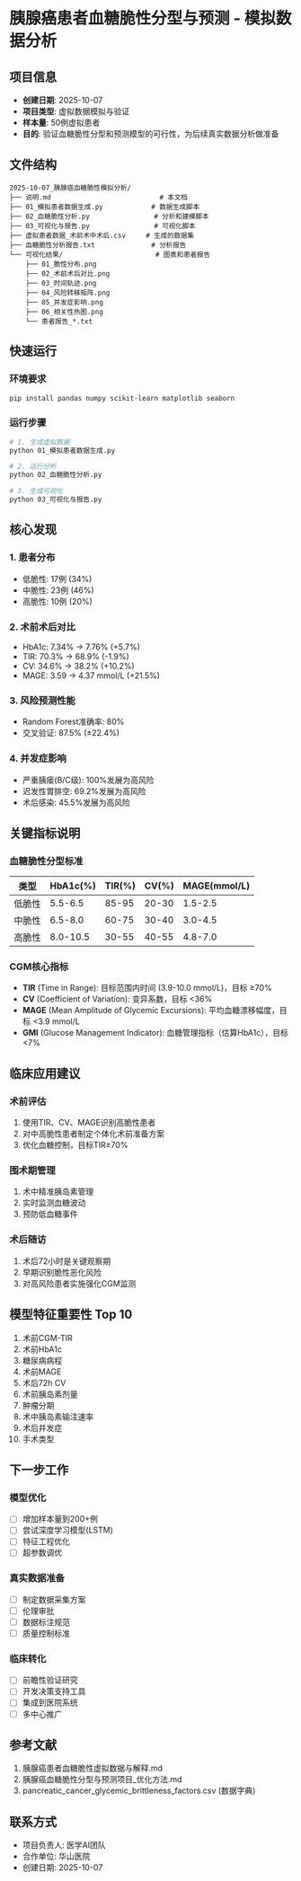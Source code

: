 # 胰腺癌患者血糖脆性分型与预测 - 模拟数据分析

## 项目信息
- **创建日期**: 2025-10-07
- **项目类型**: 虚拟数据模拟与验证
- **样本量**: 50例虚拟患者
- **目的**: 验证血糖脆性分型和预测模型的可行性，为后续真实数据分析做准备

## 文件结构

```
2025-10-07_胰腺癌血糖脆性模拟分析/
├── 说明.md                           # 本文档
├── 01_模拟患者数据生成.py            # 数据生成脚本
├── 02_血糖脆性分析.py                # 分析和建模脚本
├── 03_可视化与报告.py                # 可视化脚本
├── 虚拟患者数据_术前术中术后.csv     # 生成的数据集
├── 血糖脆性分析报告.txt              # 分析报告
└── 可视化结果/                       # 图表和患者报告
    ├── 01_脆性分布.png
    ├── 02_术前术后对比.png
    ├── 03_时间轨迹.png
    ├── 04_风险转移矩阵.png
    ├── 05_并发症影响.png
    ├── 06_相关性热图.png
    └── 患者报告_*.txt
```

## 快速运行

### 环境要求
```bash
pip install pandas numpy scikit-learn matplotlib seaborn
```

### 运行步骤
```bash
# 1. 生成虚拟数据
python 01_模拟患者数据生成.py

# 2. 运行分析
python 02_血糖脆性分析.py

# 3. 生成可视化
python 03_可视化与报告.py
```

## 核心发现

### 1. 患者分布
- 低脆性: 17例 (34%)
- 中脆性: 23例 (46%)
- 高脆性: 10例 (20%)

### 2. 术前术后对比
- HbA1c: 7.34% → 7.76% (+5.7%)
- TIR: 70.3% → 68.9% (-1.9%)
- CV: 34.6% → 38.2% (+10.2%)
- MAGE: 3.59 → 4.37 mmol/L (+21.5%)

### 3. 风险预测性能
- Random Forest准确率: 80%
- 交叉验证: 87.5% (±22.4%)

### 4. 并发症影响
- 严重胰瘘(B/C级): 100%发展为高风险
- 迟发性胃排空: 69.2%发展为高风险
- 术后感染: 45.5%发展为高风险

## 关键指标说明

### 血糖脆性分型标准
| 类型 | HbA1c(%) | TIR(%) | CV(%) | MAGE(mmol/L) |
|------|----------|--------|-------|--------------|
| 低脆性 | 5.5-6.5 | 85-95 | 20-30 | 1.5-2.5 |
| 中脆性 | 6.5-8.0 | 60-75 | 30-40 | 3.0-4.5 |
| 高脆性 | 8.0-10.5 | 30-55 | 40-55 | 4.8-7.0 |

### CGM核心指标
- **TIR** (Time in Range): 目标范围内时间 (3.9-10.0 mmol/L)，目标 ≥70%
- **CV** (Coefficient of Variation): 变异系数，目标 <36%
- **MAGE** (Mean Amplitude of Glycemic Excursions): 平均血糖漂移幅度，目标 <3.9 mmol/L
- **GMI** (Glucose Management Indicator): 血糖管理指标（估算HbA1c），目标 <7%

## 临床应用建议

### 术前评估
1. 使用TIR、CV、MAGE识别高脆性患者
2. 对中高脆性患者制定个体化术前准备方案
3. 优化血糖控制，目标TIR≥70%

### 围术期管理
1. 术中精准胰岛素管理
2. 实时监测血糖波动
3. 预防低血糖事件

### 术后随访
1. 术后72小时是关键观察期
2. 早期识别脆性恶化风险
3. 对高风险患者实施强化CGM监测

## 模型特征重要性 Top 10

1. 术前CGM-TIR
2. 术前HbA1c
3. 糖尿病病程
4. 术前MAGE
5. 术后72h CV
6. 术前胰岛素剂量
7. 肿瘤分期
8. 术中胰岛素输注速率
9. 术后并发症
10. 手术类型

## 下一步工作

### 模型优化
- [ ] 增加样本量到200+例
- [ ] 尝试深度学习模型(LSTM)
- [ ] 特征工程优化
- [ ] 超参数调优

### 真实数据准备
- [ ] 制定数据采集方案
- [ ] 伦理审批
- [ ] 数据标注规范
- [ ] 质量控制标准

### 临床转化
- [ ] 前瞻性验证研究
- [ ] 开发决策支持工具
- [ ] 集成到医院系统
- [ ] 多中心推广

## 参考文献
1. 胰腺癌患者血糖脆性虚拟数据与解释.md
2. 胰腺癌血糖脆性分型与预测项目_优化方法.md
3. pancreatic_cancer_glycemic_brittleness_factors.csv (数据字典)

## 联系方式
- 项目负责人: 医学AI团队
- 合作单位: 华山医院
- 创建日期: 2025-10-07
